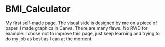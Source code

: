 # BMI_Calculator
My first self-made page. The visual side is designed by me on a piece of paper. I made graphics in Canva. There are many flaws. No RWD for example. I chose not to improve this page, just keep learning and trying to do my job as best as I can at the moment.

<a href="http://https://emiliaprzybylek.github.io/BMI_Calculator/"><a/>
